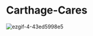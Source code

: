 # Carthage-Cares
![ezgif-4-43ed5998e5](https://github.com/DecipheReact/Carthage-Cares/assets/63017556/85cdcb58-950b-4137-8682-99b347e3ce1b)
